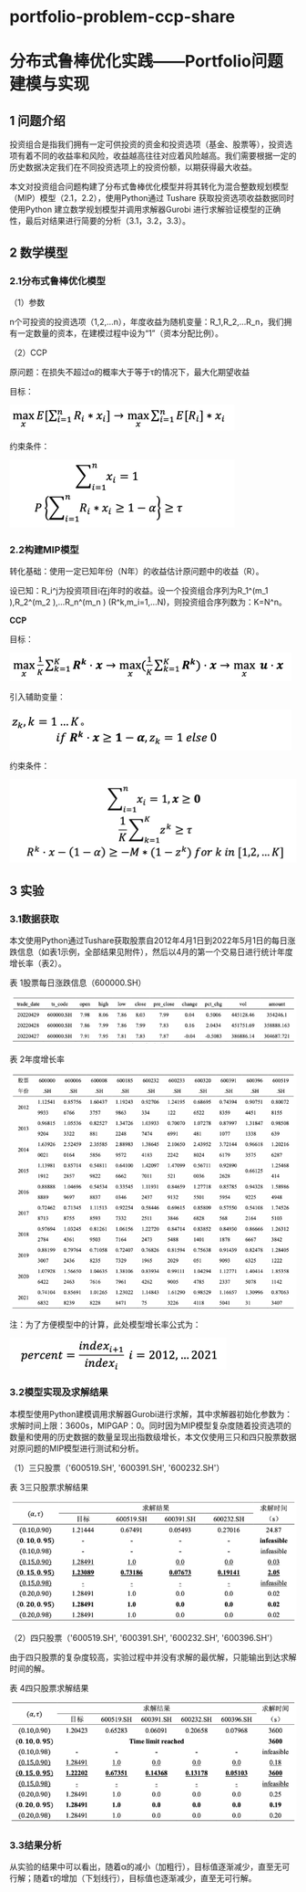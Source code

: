 # portfolio-problem-ccp-share
# 分布式鲁棒优化实践——Portfolio问题建模与实现
## 1 问题介绍
投资组合是指我们拥有一定可供投资的资金和投资选项（基金、股票等），投资选项有着不同的收益率和风险，收益越高往往对应着风险越高。我们需要根据一定的历史数据决定我们在不同投资选项上的投资份额，以期获得最大收益。 

本文对投资组合问题构建了分布式鲁棒优化模型并将其转化为混合整数规划模型（MIP）模型（2.1，2.2），使用Python通过 Tushare 获取投资选项收益数据同时使用Python 建立数学规划模型并调用求解器Gurobi 进行求解验证模型的正确性，最后对结果进行简要的分析（3.1，3.2，3.3）。

## 2 数学模型
### 2.1分布式鲁棒优化模型
（1）参数

n个可投资的投资选项（1,2,…n），年度收益为随机变量：R_1,R_2,…R_n，我们拥有一定数量的资本，在建模过程中设为“1”（资本分配比例）。

（2）CCP

原问题：在损失不超过α的概率大于等于τ的情况下，最大化期望收益

目标：

![img.png](./picture_md/img.png)

约束条件：

![img_1.png](./picture_md/img_1.png)

### 2.2构建MIP模型
转化基础：使用一定已知年份（N年）的收益估计原问题中的收益（R）。

设已知：R_i^j为投资项目i在j年时的收益。设一个投资组合序列为R_1^(m_1 ),R_2^(m_2 ),…R_n^(m_n ) (R^k,m_i=1,…N)，则投资组合序列数为：K=N^n。

**CCP**

目标：

![img_2.png](./picture_md/img_2.png)

引入辅助变量：

![img_3.png](./picture_md/img_3.png)

约束条件：

![img_4.png](./picture_md/img_4.png)

## 3 实验
### 3.1数据获取
本文使用Python通过Tushare获取股票自2012年4月1日到2022年5月1日的每日涨跌信息（如表1示例，全部结果见附件），然后以4月的第一个交易日进行统计年度增长率（表2）。

表 1股票每日涨跌信息（600000.SH）

![img_5.png](./picture_md/img_5.png)

表 2年度增长率

![img_6.png](./picture_md/img_6.png)

注：为了方便模型中的计算，此处模型增长率公式为：

![img_7.png](./picture_md/img_7.png)

### 3.2模型实现及求解结果

本模型使用Python建模调用求解器Gurobi进行求解，其中求解器初始化参数为：求解时间上限：3600s，MIPGAP：0。同时因为MIP模型复杂度随着投资选项的数量和使用的历史数据的数量呈现出指数级增长，本文仅使用三只和四只股票数据对原问题的MIP模型进行测试和分析。

（1）三只股票（'600519.SH', '600391.SH', '600232.SH'）

表 3三只股票求解结果

![img_8.png](./picture_md/img_8.png)

（2）四只股票（'600519.SH', '600391.SH', '600232.SH', '600396.SH'）

由于四只股票的复杂度较高，实验过程中并没有求解的最优解，只能输出到达求解时间的解。

表 4四只股票求解结果

![img_9.png](./picture_md/img_9.png)

### 3.3结果分析
从实验的结果中可以看出，随着α的减小（加粗行），目标值逐渐减少，直至无可行解；随着τ的增加（下划线行），目标值也逐渐减少，直至无可行解。

